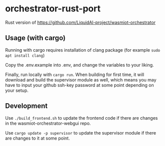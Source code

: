 # orchestrator-rust-port
Rust version of https://github.com/LiquidAI-project/wasmiot-orchestrator
## Usage (with cargo)
Running with cargo requires installation of clang package (for example `sudo apt install clang`)

Copy the .env.example into .env, and change the variables to your liking. 

Finally, run locally with `cargo run`. When building for first time, it will download and build the supervisor module as well, which means you may have to input your github ssh-key password at some point depending on your setup.
## Development
Use `./build_frontend.sh` to update the frontend code if there are changes in the wasmiot-orchestrator-webgui repo.

Use `cargo update -p supervisor` to update the supervisor module if there are changes to it at some point.